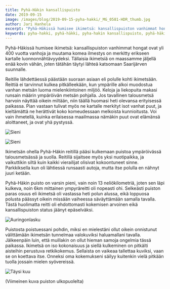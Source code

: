 ```yaml
---
title: Pyhä-Häkin kansallispuisto
date: 2019-09-15
image: /images/blog/2019-09-15-pyha-hakki/_MG_0581-HDR_thumb.jpg
author: Jari Hanhela
excerpt: "Pyhä-Häkissä humisee ikimetsä: kansallispuiston vanhimmat hongat ovat yli 400 vuotta vanhoja ja muutama komea ilmestys on merkitty erikseen kartalle luonnonnähtävyydeksi. Tällaisia ikimetsiä on maassamme jäljellä enää kovin vähän, joten tätähän täytyi lähteä katsomaan Saarijärven suunnalle."
keywords: pyha-hakki, pyhä-häkki, pyha-hakin kansallispuisto, pyhä-häkin kansallispuisto,
---
```


Pyhä-Häkissä humisee ikimetsä: kansallispuiston vanhimmat hongat ovat yli 400 vuotta vanhoja ja muutama komea ilmestys on merkitty erikseen kartalle luonnonnähtävyydeksi. Tällaisia ikimetsiä on maassamme jäljellä enää kovin vähän, joten tätähän täytyi lähteä katsomaan Saarijärven suunnalle.

Reitille lähdettäessä päästään suoraan asiaan eli polulle kohti ikimetsään. Reittiä ei tarvinnut kulkea pitkälleekään, kun ympärille alkoi muodostua vanhan metsän luoma mielenkiintoinen miljöö. Keloja ja liekopuita makasi runsain määrin ympäröivän metsän pohjalla. Jos tavallinen talousmetsä harvoin näyttää oikein miltään, niin täällä huomasi heti olevansa erityisessä paikassa. Pian vastaan tulivat myös ne kartalle merkityt isot vanhat puut, ja kieltämättä ne herättivät koko komeudessaan melkoista kunnioitusta. Voi vain ihmetellä, kuinka erilaisessa maailmassa nämäkin puut ovat elämänsä aloittaneet, ja ovat yhä pystyssä.

![Sieni](/images/blog/2019-09-15-pyha-hakki/_MG_0451_thumb.jpg)

![Sieni](/images/blog/2019-09-15-pyha-hakki/_MG_0429_thumb.jpg)

Ikimetsän ohella Pyhä-Häkin reitillä pääsi kulkemaan puistoa ympäröivässä talousmetsässä ja suolla. Reitillä sijaitsee myös yksi nuotipaikka, ja vaikuttikin siltä kuin kaikki vierailijat olisivat kokoontuneet sinne. Parkkiksella kun oli lähtiessä runsaasti autoja, mutta itse polulla en nähnyt juuri ketään. 

Pyhä-Häkin puisto on varsin pieni, vain noin 13 neliökilometriä, joten sen läpi kulkeva, noin 6km mittainen ympyräreitti oli nopeasti ohi. Selkeästi puiston paras osuus eli ikimetsä oli vastassa heti polun alussa, eikä loppuosa polusta päässyt oikein missään vaiheessa säväyttämään samalla tavalla. Tästä huolimatta reitti oli ehdottomasti kokemisen arvoinen eikä kansallispuiston status jäänyt epäselväksi.

![Auringonlasku](/images/blog/2019-09-15-pyha-hakki/_MG_0581-HDR_thumb.jpg)

Puistosta poistuessani pohdin, miksi en mielestäni ollut oikein onnistunut välittämään ikimetsän tunnelmaa valokuviksi haluamallani tavalla. Jälkeenpäin luin, että muillakin on ollut hieman samoja ongelmia tässä paikassa. Ikimetsä on iso kokonaisuus ja siellä kulkeminen on pitkälti aisteihin perustuva retkikokemus. Sellaista on vaikeaa tallettaa kuviksi, vaan se on koettava itse. Onneksi oma kokemukseni säilyy kuitenkin vielä pitkään tuolla jossain mielen syövereissä.

![Täysi kuu](/images/blog/2019-09-15-pyha-hakki/_MG_0656-HDR_thumb.jpg)

(Viimeinen kuva puiston ulkopuolelta)